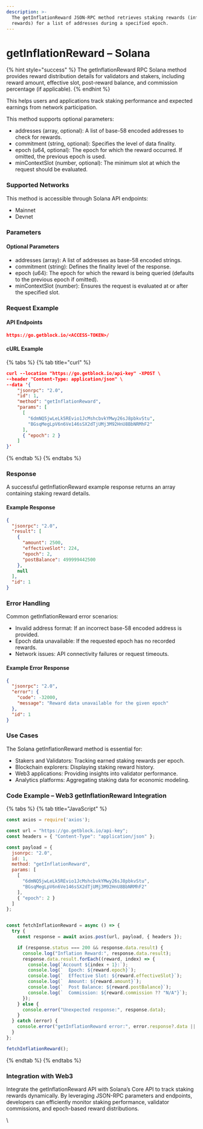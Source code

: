 ```yaml
---
description: >-
  The getInflationReward JSON-RPC method retrieves staking rewards (inflation
  rewards) for a list of addresses during a specified epoch.
---
```


# getInflationReward – Solana

{% hint style="success" %}
The getInflationReward RPC Solana method provides reward distribution details for validators and stakers, including reward amount, effective slot, post-reward balance, and commission percentage (if applicable).&#x20;
{% endhint %}

This helps users and applications track staking performance and expected earnings from network participation.

This method supports optional parameters:

* addresses (array, optional): A list of base-58 encoded addresses to check for rewards.
* commitment (string, optional): Specifies the level of data finality.
* epoch (u64, optional): The epoch for which the reward occurred. If omitted, the previous epoch is used.
* minContextSlot (number, optional): The minimum slot at which the request should be evaluated.

### Supported Networks

This method is accessible through Solana API endpoints:

* Mainnet
* Devnet

### Parameters

#### Optional Parameters

* addresses (array): A list of addresses as base-58 encoded strings.
* commitment (string): Defines the finality level of the response.
* epoch (u64): The epoch for which the reward is being queried (defaults to the previous epoch if omitted).
* minContextSlot (number): Ensures the request is evaluated at or after the specified slot.

### Request Example

#### API Endpoints

```json
https://go.getblock.io/<ACCESS-TOKEN>/
```

#### cURL Example

{% tabs %}
{% tab title="curl" %}
```json
curl --location "https://go.getblock.io/api-key" -XPOST \
--header "Content-Type: application/json" \
--data '{
    "jsonrpc": "2.0",
    "id": 1,
    "method": "getInflationReward",
    "params": [
      [
        "6dmNQ5jwLeLk5REvio1JcMshcbvkYMwy26sJ8pbkvStu",
        "BGsqMegLpV6n6Ve146sSX2dTjUMj3M92HnU8BbNRMhF2"
      ],
      { "epoch": 2 }
    ]
}'

```
{% endtab %}
{% endtabs %}

### Response

A successful getInflationReward example response returns an array containing staking reward details.

#### Example Response

```json
{
  "jsonrpc": "2.0",
  "result": [
    {
      "amount": 2500,
      "effectiveSlot": 224,
      "epoch": 2,
      "postBalance": 499999442500
    },
    null
  ],
  "id": 1
}
```

### Error Handling

Common getInflationReward error scenarios:

* Invalid address format: If an incorrect base-58 encoded address is provided.
* Epoch data unavailable: If the requested epoch has no recorded rewards.
* Network issues: API connectivity failures or request timeouts.

#### Example Error Response

```json
{
  "jsonrpc": "2.0",
  "error": {
    "code": -32000,
    "message": "Reward data unavailable for the given epoch"
  },
  "id": 1
}
```

### Use Cases

The Solana getInflationReward method is essential for:

* Stakers and Validators: Tracking earned staking rewards per epoch.
* Blockchain explorers: Displaying staking reward history.
* Web3 applications: Providing insights into validator performance.
* Analytics platforms: Aggregating staking data for economic modeling.

### Code Example – Web3 getInflationReward Integration

{% tabs %}
{% tab title="JavaScript" %}
```javascript
const axios = require('axios');

const url = "https://go.getblock.io/api-key"; 
const headers = { "Content-Type": "application/json" };

const payload = {
  jsonrpc: "2.0",
  id: 1,
  method: "getInflationReward",
  params: [
    [
      "6dmNQ5jwLeLk5REvio1JcMshcbvkYMwy26sJ8pbkvStu",
      "BGsqMegLpV6n6Ve146sSX2dTjUMj3M92HnU8BbNRMhF2"
    ],
    { "epoch": 2 }
  ]
};


const fetchInflationReward = async () => {
  try {
    const response = await axios.post(url, payload, { headers });

    if (response.status === 200 && response.data.result) {
      console.log("Inflation Reward:", response.data.result);
      response.data.result.forEach((reward, index) => {
        console.log(`Account ${index + 1}:`);
        console.log(`  Epoch: ${reward.epoch}`);
        console.log(`  Effective Slot: ${reward.effectiveSlot}`);
        console.log(`  Amount: ${reward.amount}`);
        console.log(`  Post Balance: ${reward.postBalance}`);
        console.log(`  Commission: ${reward.commission ?? "N/A"}`);
      });
    } else {
      console.error("Unexpected response:", response.data);
    }
  } catch (error) {
    console.error("getInflationReward error:", error.response?.data || error.message);
  }
};

fetchInflationReward();

```
{% endtab %}
{% endtabs %}

### Integration with Web3

Integrate the getInflationReward API with Solana’s Core API to track staking rewards dynamically. By leveraging JSON-RPC parameters and endpoints, developers can efficiently monitor staking performance, validator commissions, and epoch-based reward distributions.

\
